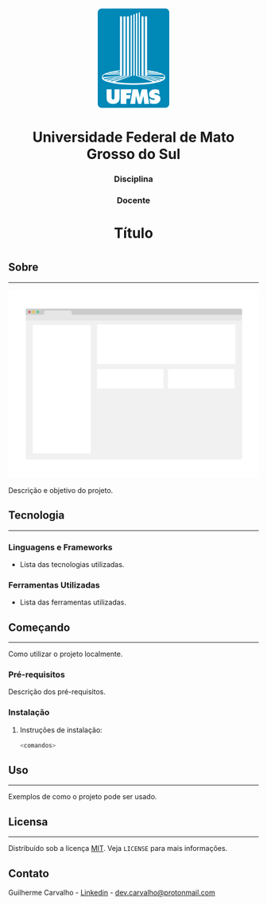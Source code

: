 <br />
<p align="center">
  <a href="https://github.com/othneildrew/Best-README-Template">
    <img src="images/ufms_logo.png" alt="Logo" width="auto" height="200">
  </a>

  <h1 align="center">Universidade Federal de Mato Grosso do Sul</h1>

  <h3 align="center">Disciplina</h3>

  <h3 align="center">Docente</h3>

  <h1 align="center">Título</h1>
</p>


# 

## Sobre

---

[![Product Name Screen Shot][screenshot]](https://example.com)

Descrição e objetivo do projeto.

## Tecnologia

---

### Linguagens e Frameworks

- Lista das tecnologias utilizadas.

### Ferramentas Utilizadas

- Lista das ferramentas utilizadas.

## Começando

---

Como utilizar o projeto localmente.

### Pré-requisitos

Descrição dos pré-requisitos.

### Instalação

1. Instruções de instalação:

   ```sh
   <comandos>
   ```

## Uso

---

Exemplos de como o projeto pode ser usado.

## Licensa

---

Distribuído sob a licença [MIT][license-url]. Veja `LICENSE` para mais informações.

## Contato

Guilherme Carvalho - [Linkedin][linkedin-url] - dev.carvalho@protonmail.com

  <!-- LINKS & IMAGES -->

[ufms-logo]: images/ufms_logo.png
[screenshot]: images/screenshot.png
[license-url]: https://github.com/othneildrew/Best-README-Template/blob/master/LICENSE.txt
[linkedin-url]: https://www.linkedin.com/in/guilhermercarvalho/